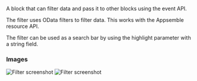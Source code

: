 A block that can filter data and pass it to other blocks using the event API.

The filter uses OData filters to filter data. This works with the Appsemble resource API.

The filter can be used as a search bar by using the highlight parameter with a string field.

### Images

![Filter screenshot](https://gitlab.com/appsemble/appsemble/-/raw/0.32.1-test.5/config/assets/filter.png)
![Filter screenshot](https://gitlab.com/appsemble/appsemble/-/raw/0.32.1-test.5/config/assets/filter-search-bar.png)
